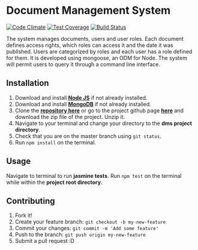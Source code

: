# Document Management System

[![Code Climate](https://codeclimate.com/github/andela-ooduntan/dms-api/badges/gpa.svg)](https://codeclimate.com/github/andela-ooduntan/dms-api) [![Test Coverage](https://codeclimate.com/github/andela-ooduntan/dms-api/badges/coverage.svg)](https://codeclimate.com/github/andela-ooduntan/dms-api/coverage) [![Build Status](https://travis-ci.org/andela-ooduntan/dms-api.svg?branch=master)](https://travis-ci.org/andela-ooduntan/dms-api)


The system manages documents, users and user roles. Each document defines access rights, which roles can access it and the date it was published. Users are categorized by roles and each user has a role defined for them.
It is developed using ​mongoose​, an ODM for Node. The system will permit users to query it through a command line interface.


## Installation

1. Download and install [**Node JS**](https://nodejs.org/en/) if not already installed.
1. Download and install [**MongoDB**](https://www.mongodb.org/) if not already installed.
1. Clone the [**repository here**](https://codeclimate.com/github/andela-ooduntan/dms-api) or go to the project github page [**here**](https://codeclimate.com/github/andela-ooduntan/dms-api.git) and download the zip file of the project. Unzip it.
1. Navigate to your terminal and change your directory to the **dms project directory**.
1. Check that you are on the master branch using `git status`.
1. Run `npm install` on the terminal.

## Usage
Navigate to terminal to run **jasmine tests**.
Run `npm test` on the terminal while within the **project root directory**.

## Contributing
1. Fork it!
1. Create your feature branch: `git checkout -b my-new-feature`
1. Commit your changes: `git commit -m 'Add some feature'`
1. Push to the branch: `git push origin my-new-feature`
1. Submit a pull request :D

